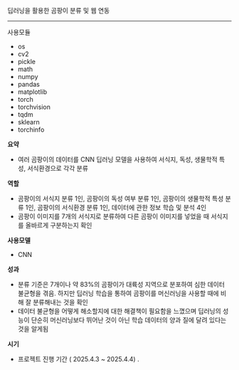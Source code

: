 딥러닝을 활용한 곰팡이 분류 및 웹 연동<hr>
사용모듈
- os
- cv2
- pickle
- math
- numpy
- pandas
- matplotlib
- torch
- torchvision
- tqdm
- sklearn
- torchinfo

**요약**

- 여러 곰팡이의 데이터를 CNN 딥러닝 모델을 사용하여 서식지, 독성, 생물학적 특성, 서식환경으로  각각    분류

**역할**

- 곰팡이의 서식지 분류 1인, 곰팡이의 독성 여부 분류 1인, 곰팡이의 생물학적 특성 분류 1인, 곰팡이의         서식환경 분류 1인, 데이터에 관한 정보 학습 및 분석 4인
- 곰팡이 이미지를 7개의 서식지로 분류하여 다른 곰팡이 이미지를 넣었을 때 서식지를 올바르게 구분하는지 확인

      

**사용모델**

- CNN

**성과**

- 분류 기준은 7개이나 약 83%의 곰팡이가 대륙성 지역으로 분포하여 심한 데이터 불균형을 겪음. 하지만 딥러닝 학습을 통하여 곰팡이를 머신러닝을 사용할 때에 비해 잘 분류해내는 것을 확인
- 데이터 불균형을 어떻게 해소할지에 대한 해결책이 필요함을 느꼈으며 딥러닝의 성능이 단순히 머신러닝보다 뛰어난 것이 아닌 학습 데이터의 양과 질에 달려 있다는 것을 알게됨

 

**시기**

- 프로젝트 진행 기간 ( 2025.4.3 ~ 2025.4.4) .

